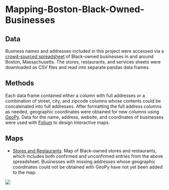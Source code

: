 # Mapping-Boston-Black-Owned-Businesses

## Data
Business names and addresses included in this project were accessed via a [crowd-sourced spreadsheet](https://docs.google.com/spreadsheets/d/1_wvyIj3w5F8XJn0leuGD5M9sAmaBKT8N2j0fEV0Df5I/edit?fbclid=IwAR3xpEGS_VBryR5oSIDE91aXE6KaSpLeD37t-s6eEF2Q4GRKwIU1ygNU_7Q#gid=778167218) of Black-owned businesses in and around Boston, Massachusetts. The stores, restaurants, and services sheets were downloaded as CSV files and read into separate pandas data frames.   

## Methods
Each data frame contained either a column with full addresses or a combination of street, city, and zipcode columns whose contents could be concatenated into full addresses. After formatting the full address columns as needed, geographic coordinates were obtained for new columns using [GeoPy](https://geopy.readthedocs.io/en/stable/). Data for the name, address, website, and coordinates of businesses were used with [Folium](https://pypi.org/project/folium/0.1.5/#:~:text=Concept,as%20markers%20on%20the%20map) to design interactive maps.  

## Maps
* [Stores and Restaurants](https://avonleafisher.github.io/Mapping-Boston-Black-Owned-Businesses/): Map of Black-owned stores and restaurants, which includes both confirmed and unconfirmed entries from the above spreadsheet. Businesses with missing addresses whose geographic coordinates could not be obtained with GeoPy have not yet been added to the map.

<img src="https://github.com/AvonleaFisher/Mapping-Boston-Black-Owned-Businesses/blob/main/Images/boston.gif"></a>

